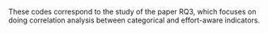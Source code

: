 These codes correspond to the study of the paper RQ3, which focuses on doing correlation analysis between categorical and effort-aware indicators.
